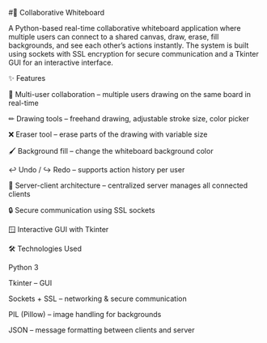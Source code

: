 #🎨 Collaborative Whiteboard

A Python-based real-time collaborative whiteboard application where multiple users can connect to a shared canvas, draw, erase, fill backgrounds, and see each other’s actions instantly. The system is built using sockets with SSL encryption for secure communication and a Tkinter GUI for an interactive interface.

✨ Features

👥 Multi-user collaboration – multiple users drawing on the same board in real-time

✏ Drawing tools – freehand drawing, adjustable stroke size, color picker

❌ Eraser tool – erase parts of the drawing with variable size

🖌 Background fill – change the whiteboard background color

↩ Undo / ↪ Redo – supports action history per user

📡 Server-client architecture – centralized server manages all connected clients

🔒 Secure communication using SSL sockets

🪟 Interactive GUI with Tkinter

🛠️ Technologies Used

Python 3

Tkinter – GUI

Sockets + SSL – networking & secure communication

PIL (Pillow) – image handling for backgrounds

JSON – message formatting between clients and server
